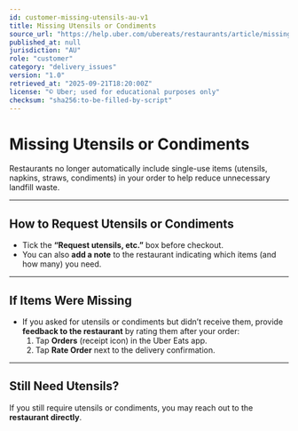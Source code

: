 ```yaml
---
id: customer-missing-utensils-au-v1
title: Missing Utensils or Condiments
source_url: "https://help.uber.com/ubereats/restaurants/article/missing-utensils-or-condiments?nodeId=b348c8b0-31a6-486d-8570-f5a2e1233ab2"
published_at: null
jurisdiction: "AU"
role: "customer"
category: "delivery_issues"
version: "1.0"
retrieved_at: "2025-09-21T18:20:00Z"
license: "© Uber; used for educational purposes only"
checksum: "sha256:to-be-filled-by-script"
---
```


# Missing Utensils or Condiments

Restaurants no longer automatically include single-use items (utensils, napkins, straws, condiments) in your order to help reduce unnecessary landfill waste.  

---

## How to Request Utensils or Condiments
- Tick the **“Request utensils, etc.”** box before checkout.  
- You can also **add a note** to the restaurant indicating which items (and how many) you need.  

---

## If Items Were Missing
- If you asked for utensils or condiments but didn’t receive them, provide **feedback to the restaurant** by rating them after your order:  
  1. Tap **Orders** (receipt icon) in the Uber Eats app.  
  2. Tap **Rate Order** next to the delivery confirmation.  

---

## Still Need Utensils?
If you still require utensils or condiments, you may reach out to the **restaurant directly**.  
